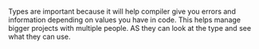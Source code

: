 Types are important because it will help compiler give you errors and information depending on values you have in code. This helps manage bigger projects with multiple people. AS they can look at the type and see what they can use.
